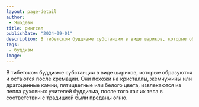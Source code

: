 ```yaml
---
layout: page-detail
author:
 - Яшодеви
title: рингсел
publishDate: "2024-09-01"
description: В тибетском буддизме субстанции в виде шариков, которые образуются и остаются после кремации. Они похожи на кристаллы, жемчужины или драгоценные камни, пятицветные или белого цвета, извлекаются из пепла духовных учителей буддизма, после того как их тела в соответствии с традицией были преданы огню.
tags:
 - буддизм
image: 
---
```


В тибетском буддизме субстанции в виде шариков, которые образуются и остаются после кремации. Они похожи на кристаллы, жемчужины или драгоценные камни, пятицветные или белого цвета, извлекаются из пепла духовных учителей буддизма, после того как их тела в соответствии с традицией были преданы огню.

